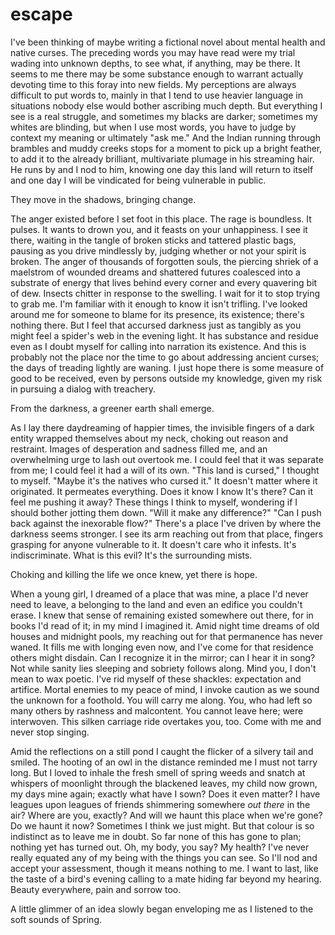 # escape

I've been thinking of maybe writing a fictional novel about mental health and native curses.  The preceding words you may have read were my trial wading into unknown depths, to see what, if anything, may be there.  It seems to me there may be some substance enough to warrant actually devoting time to this foray into new fields.  My perceptions are always difficult to put words to, mainly in that I tend to use heavier language in situations nobody else would bother ascribing much depth.  But everything I see is a real struggle, and sometimes my blacks are darker; sometimes my whites are blinding, but when I use most words, you have to judge by context my meaning or ultimately "ask me."  And the Indian running through brambles and muddy creeks stops for a moment to pick up a bright feather, to add it to the already brilliant, multivariate plumage in his streaming hair.  He runs by and I nod to him, knowing one day this land will return to itself and one day I will be vindicated for being vulnerable in public.

They move in the shadows, bringing change.

The anger existed before I set foot in this place.  The rage is boundless.  It pulses.  It wants to drown you, and it feasts on your unhappiness.  I see it there, waiting in the tangle of broken sticks and tattered plastic bags, pausing as you drive mindlessly by, judging whether or not your spirit is broken.  The anger of thousands of forgotten souls, the piercing shriek of a maelstrom of wounded dreams and shattered futures coalesced into a substrate of energy that lives behind every corner and every quavering bit of dew.  Insects chitter in response to the swelling.  I wait for it to stop trying to grab me.  I'm familiar with it enough to know it isn't trifling.  I've looked around me for someone to blame for its presence, its existence; there's nothing there.  But I feel that accursed darkness just as tangibly as you might feel a spider's web in the evening light.  It has substance and residue even as I doubt myself for calling into narration its existence.   And this is probably not the place nor the time to go about addressing ancient curses; the days of treading lightly are waning.  I just hope there is some measure of good to be received, even by persons outside my knowledge, given my risk in pursuing a dialog with treachery.

From the darkness, a greener earth shall emerge.

As I lay there daydreaming of happier times, the invisible fingers of a dark entity wrapped themselves about my neck, choking out reason and restraint.  Images of desperation and sadness filled me, and an overwhelming urge to lash out overtook me.  I could feel that it was separate from me; I could feel it had a will of its own.  "This land is cursed," I thought to myself.  "Maybe it's the natives who cursed it."  It doesn't matter where it originated.  It permeates everything.  Does it know I know It's there?  Can it feel me pushing it away?  These things I think to myself, wondering if I should bother jotting them down.  "Will it make any difference?"  "Can I push back against the inexorable flow?"  There's a place I've driven by where the darkness seems stronger.  I see its arm reaching out from that place, fingers grasping for anyone vulnerable to it.  It doesn't care who it infests.  It's indiscriminate.  What is this evil?  It's the surrounding mists.

Choking and killing the life we once knew, yet there is hope.

When a young girl, I dreamed of a place that was mine, a place I'd never need to leave, a belonging to the land and even an edifice you couldn't erase.  I knew that sense of remaining existed somewhere out there, for in books I'd read of it; in my mind I imagined it.  Amid night time dreams of old houses and midnight pools, my reaching out for that permanence has never waned.  It fills me with longing even now, and I've come for that residence others might disdain.  Can I recognize it in the mirror; can I hear it in song?  Not while sanity lies sleeping and sobriety follows along.  Mind you, I don't mean to wax poetic.  I've rid myself of these shackles:  expectation and artifice.  Mortal enemies to my peace of mind, I invoke caution as we sound the unknown for a foothold.  You will carry me along.  You, who had left so many others by rashness and malcontent.  You cannot leave here; were interwoven.  This silken carriage ride overtakes you, too.  Come with me and never stop singing.

Amid the reflections on a still pond I caught the flicker of a silvery tail and smiled.  The hooting of an owl in the distance reminded me I must not tarry long.  But I loved to inhale the fresh smell of spring weeds and snatch at whispers of moonlight through the blackened leaves, my child now grown, my days mine again; exactly what have I sown?  Does it even matter?  I have leagues upon leagues of friends shimmering somewhere *out there* in the air?  Where are you, exactly?  And will we haunt this place when we're gone?  Do we haunt it now?  Sometimes I think we just might.  But that colour is so indistinct as to leave me in doubt.  So far none of this has gone to plan; nothing yet has turned out.  Oh, my body, you say?  My health?  I've never really equated any of my being with the things you can see.  So I'll nod and accept your assessment, though it means nothing to me.  I want to last, like the taste of a bird's evening calling to a mate hiding far beyond my hearing.  Beauty everywhere, pain and sorrow too.

A little glimmer of an idea slowly began enveloping me as I listened to the soft sounds of Spring.
